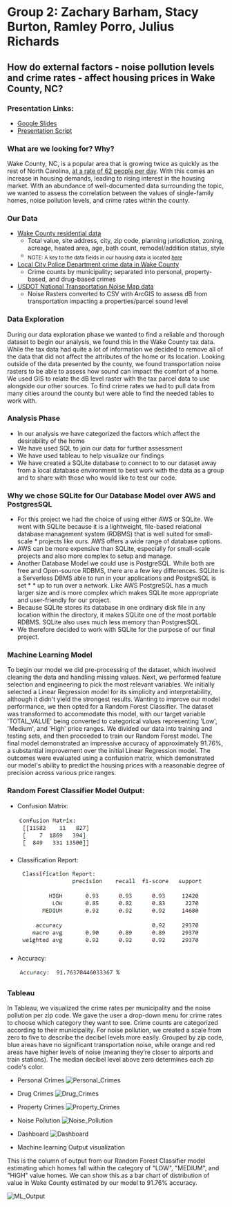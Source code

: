 # Group 2: Zachary Barham, Stacy Burton, Ramley Porro, Julius Richards
## How do external factors - noise pollution levels and crime rates - affect housing prices in Wake County, NC?

### Presentation Links:
* [Google Slides](https://docs.google.com/presentation/d/1u6TKV_Wem4XKEXndj77MtcgVqmlJYIViQEOEHzTcJ3g/edit?usp=sharing)
* [Presentation Script](https://docs.google.com/document/d/1B15chVxJ7DSwh86WUJSJSIajOahEvpRORAYmJi533Eg/edit?usp=sharing)

### What are we looking for? Why?
Wake County, NC, is a popular area that is growing twice as quickly as the rest of North Carolina, [at a rate of 62 people per day](https://www.wake.gov/departments-government/planning-development-inspections/planning/census-demographics/growth-and-population-trends). With this comes an increase in housing demands, leading to rising interest in the housing market. With an abundance of well-documented data surrounding the topic, we wanted to assess the correlation between the values of single-family homes, noise pollution levels, and crime rates within the county.

### Our Data
* [Wake County residential data](https://www.wake.gov/departments-government/tax-administration/data-files-statistics-and-reports/real-estate-property-data-files)
  * Total value, site address, city, zip code, planning jurisdiction, zoning, acreage, heated area, age, bath count, remodel/addition status, style
  * <sub>NOTE: A key to the data fields in our housing data is located [here](data_files/clean/housing_data_fields_key.docx)</sub>
* [Local City Police Department crime data in Wake County](https://www.wake.gov/departments-government/city-county-bureau-identification-ccbi/criminal-arrest-records)
  * Crime counts by municipality; separated into personal, property-based, and drug-based crimes
* [USDOT National Transportation Noise Map data](https://maps.dot.gov/BTS/NationalTransportationNoiseMap/)
  * Noise Rasters converted to CSV with ArcGIS to assess dB from transportation impacting a properties/parcel sound level

### Data Exploration
During our data exploration phase we wanted to find a reliable and thorough dataset to begin our analysis, we found this in the Wake County tax data. While the tax data had quite a lot of information we decided to remove all of the data that did not affect the attributes of the home or its location. Looking outside of the data presented by the county, we found transportation noise rasters to be able to assess how sound can impact the comfort of a home. We used GIS to relate the dB level raster with the tax parcel data to use alongside our other sources. To find crime rates we had to pull data from many cities around the county but were able to find the needed tables to work with.

### Analysis Phase
* In our analysis we have categorized the factors which affect the desirability of the home
* We have used SQL to join our data for further assessment
* We have used tableau to help visualize our findings
* We have created a SQLite database to connect to to our dataset away from a local database environment to best work with the data as a group and to share with those who would like to test our code.

### Why we chose SQLite for Our Database Model over AWS and PostgresSQL
* For this project we had the choice of using either AWS or SQLite. We went with SQLite because it is a lightweight, file-based relational database management system (RDBMS) that is well suited for small- scale   * projects like ours. AWS offers a wide range of database options. 
* AWS can be more expensive than SQLite, especially for small-scale projects and also more complex to setup and manage. 
* Another Database Model we could use is PostgreSQL. While both are free and Open-source RDBMS, there are a few key differences. SQLite is a Serverless DBMS able to run in your applications and PostgreSQL is set * * up to run over a network. Like AWS PostgreSQL has a much larger size and is more complex which makes SQLite more appropriate and user-friendly for our project.
* Because SQLite stores its database in one ordinary disk file in any location within the directory, it makes SQLite one of the most portable RDBMS. SQLite also uses much less memory than PostgresSQL.
* We therefore decided to work with SQLite for the purpose of our final project.

### Machine Learning Model
To begin our model we did pre-processing of the dataset, which involved cleaning the data and handling missing values. Next, we performed feature selection and engineering to pick the most relevant variables. We initially selected a Linear Regression model for its simplicity and interpretability, although it didn't yield the strongest results. Wanting to improve our model performance, we then opted for a Random Forest Classifier. The dataset was transformed to accommodate this model, with our target variable 'TOTAL_VALUE' being converted to categorical values representing 'Low', 'Medium', and 'High' price ranges. We divided our data into training and testing sets, and then proceeded to train our Random Forest model. The final model demonstrated an impressive accuracy of approximately 91.76%, a substantial improvement over the initial Linear Regression model. The outcomes were evaluated using a confusion matrix, which demonstrated our model's ability to predict the housing prices with a reasonable degree of precision across various price ranges.
### Random Forest Classifier Model Output:
 * Confusion Matrix:
   
   ![Confusion Matrix Output](images/machine_learning/RandomForestClassifierModel_ConfusionMatrix.png)
 * Classification Report:
   
   ![Classification Report Output](images/machine_learning/RandomForestClassifierModel_ClassificationReport.png)
 * Accuracy:
   
   ![Accuracy Output](images/machine_learning/RandomForestClassifierModel_AccuracyOutput.png)




### Tableau 
In Tableau, we visualized the crime rates per municipality and the noise pollution per zip code. We gave the user a drop-down menu for crime rates to choose which category they want to see. Crime counts are categorized according to their municipality. For noise pollution, we created a scale from zero to five to describe the decibel levels more easily. Grouped by zip code, blue areas have no significant transportation noise, while orange and red areas have higher levels of noise (meaning they’re closer to airports and train stations). The median decibel level above zero determines each zip code's color.

* Personal Crimes 
![Personal_Crimes](https://github.com/sburton7395/group_2/assets/118011002/15a3b7e0-5dfe-4184-b35d-0c6619469fc5)

* Drug Crimes
![Drug_Crimes](https://github.com/sburton7395/group_2/assets/118011002/7cf8201a-7927-4c5c-9e44-bca9b6ca0122)

* Property Crimes 
![Property_Crimes](https://github.com/sburton7395/group_2/assets/118011002/76dc8a20-5fb4-4ca3-a31d-1f146b2746f8)

* Noise Pollution 
![Noise_Pollution](https://github.com/sburton7395/group_2/assets/118011002/6cdc7180-b38d-4c01-be0e-ca7d63074398)

* Dashboard
![Dashboard](https://github.com/sburton7395/group_2/assets/118011002/e48d3b56-23f6-4a39-9734-53e342a85e63)


* Machine learning Output visualization
 
This is the column of output from our Random Forest Classifier model estimating which homes fall within the category of "LOW", "MEDIUM", and "HIGH" value homes. We can show this as a bar chart of distribution of value in Wake County estimated by our model to 91.76% accuracy.

![ML_Output](https://github.com/sburton7395/group_2/assets/118011002/be0e1b25-19de-4c73-bfd4-79e476f612a5)



